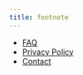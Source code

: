 ```yaml
---
title: footnote
---
```


* [FAQ](https://www.netlify.com/)
* [Privacy Policy](https://unsplash.com)
* [Contact](https://pixabay.com)
